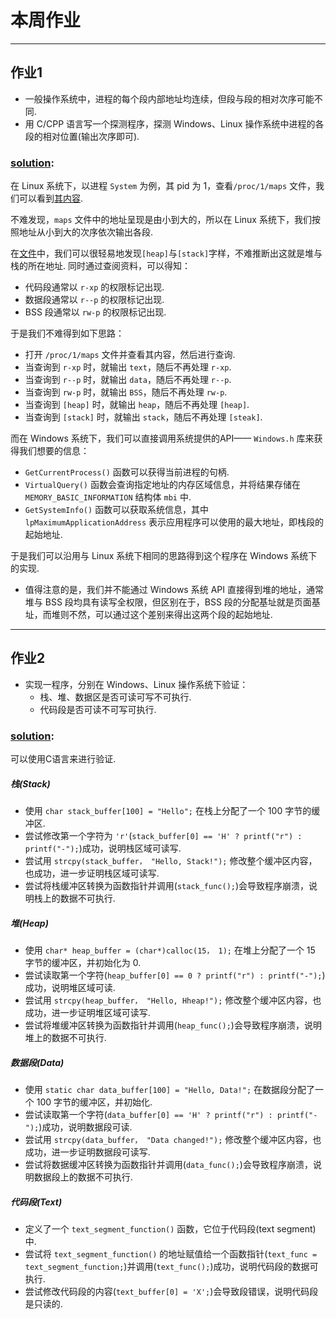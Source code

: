# 本周作业

---

## 作业1
* 一般操作系统中，进程的每个段内部地址均连续，但段与段的相对次序可能不同.
* 用 C/CPP 语言写一个探测程序，探测 Windows、Linux 操作系统中进程的各段的相对位置(输出次序即可).

### [solution](./probe.c):
在 Linux 系统下，以进程 `System` 为例，其 pid 为 1，查看`/proc/1/maps` 文件，我们可以看到[其内容](./maps.txt).

不难发现，`maps` 文件中的地址呈现是由小到大的，所以在 Linux 系统下，我们按照地址从小到大的次序依次输出各段.

在[文件](./images/maps.png)中，我们可以很轻易地发现`[heap]`与`[stack]`字样，不难推断出这就是堆与栈的所在地址. 同时通过查阅资料，可以得知：
* 代码段通常以 `r-xp` 的权限标记出现.
* 数据段通常以 `r--p` 的权限标记出现.
* BSS 段通常以 `rw-p` 的权限标记出现.

于是我们不难得到如下思路：
* 打开 `/proc/1/maps` 文件并查看其内容，然后进行查询.
* 当查询到 `r-xp` 时，就输出 `text`，随后不再处理 `r-xp`.
* 当查询到 `r--p` 时，就输出 `data`，随后不再处理 `r--p`.
* 当查询到 `rw-p` 时，就输出 `BSS`，随后不再处理 `rw-p`.
* 当查询到 `[heap]` 时，就输出 `heap`，随后不再处理 `[heap]`.
* 当查询到 `[stack]` 时，就输出 `stack`，随后不再处理 `[steak]`.

而在 Windows 系统下，我们可以直接调用系统提供的API—— `Windows.h` 库来获得我们想要的信息：
* `GetCurrentProcess()` 函数可以获得当前进程的句柄.
* `VirtualQuery()` 函数会查询指定地址的内存区域信息，并将结果存储在 `MEMORY_BASIC_INFORMATION` 结构体 `mbi` 中.
* `GetSystemInfo()` 函数可以获取系统信息，其中 `lpMaximumApplicationAddress` 表示应用程序可以使用的最大地址，即栈段的起始地址.

于是我们可以沿用与 Linux 系统下相同的思路得到这个程序在 Windows 系统下的实现.
* 值得注意的是，我们并不能通过 Windows 系统 API 直接得到堆的地址，通常堆与 BSS 段均具有读写全权限，但区别在于，BSS 段的分配基址就是页面基址，而堆则不然，可以通过这个差别来得出这两个段的起始地址.

---

## 作业2
* 实现一程序，分别在 Windows、Linux 操作系统下验证：
  * 栈、堆、数据区是否可读可写不可执行.
  * 代码段是否可读不可写可执行.

### [solution](./checker.c):
可以使用C语言来进行验证.
##### 栈(Stack)
* 使用 `char stack_buffer[100] = "Hello";` 在栈上分配了一个 100 字节的缓冲区.
* 尝试修改第一个字符为 `'r'`(`stack_buffer[0] == 'H' ? printf("r") : printf("-");`)成功，说明栈区域可读写.
* 尝试用 `strcpy(stack_buffer， "Hello, Stack!");` 修改整个缓冲区内容，也成功，进一步证明栈区域可读写.
* 尝试将栈缓冲区转换为函数指针并调用(`stack_func();`)会导致程序崩溃，说明栈上的数据不可执行.
##### 堆(Heap)
* 使用 `char* heap_buffer = (char*)calloc(15， 1);` 在堆上分配了一个 15 字节的缓冲区，并初始化为 0.
* 尝试读取第一个字符(`heap_buffer[0] == 0 ? printf("r") : printf("-");`)成功，说明堆区域可读.
* 尝试用 `strcpy(heap_buffer， "Hello, Hheap!");` 修改整个缓冲区内容，也成功，进一步证明堆区域可读写.
* 尝试将堆缓冲区转换为函数指针并调用(`heap_func();`)会导致程序崩溃，说明堆上的数据不可执行.
##### 数据段(Data)
* 使用 `static char data_buffer[100] = "Hello, Data!";` 在数据段分配了一个 100 字节的缓冲区，并初始化.
* 尝试读取第一个字符(`data_buffer[0] == 'H' ? printf("r") : printf("-");`)成功，说明数据段可读.
* 尝试用 `strcpy(data_buffer， "Data changed!");` 修改整个缓冲区内容，也成功，进一步证明数据段可读写.
* 尝试将数据缓冲区转换为函数指针并调用(`data_func();`)会导致程序崩溃，说明数据段上的数据不可执行.
##### 代码段(Text)
* 定义了一个 `text_segment_function()` 函数，它位于代码段(text segment)中.
* 尝试将 `text_segment_function()` 的地址赋值给一个函数指针(`text_func = text_segment_function;`)并调用(`text_func();`)成功，说明代码段的数据可执行.
* 尝试修改代码段的内容(`text_buffer[0] = 'X';`)会导致段错误，说明代码段是只读的.
